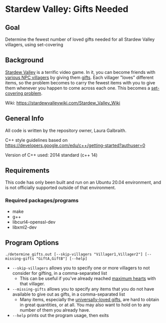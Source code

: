 # Stardew Valley: Gifts Needed

## Goal

Determine the fewest number of loved gifts needed for all Stardew Valley villagers, using set-covering

## Background

[Stardew Valley](https://www.stardewvalley.net/) is a terrific video game. In it, you can become friends with [various NPC villagers](https://stardewvalleywiki.com/Villagers) by giving them [gifts](https://stardewvalleywiki.com/Friendship#Gifts). Each villager "loves" different items, so the problem becomes to carry the fewest items with you to give them whenever you happen to come across each one. This becomes a [set-covering problem](https://en.m.wikipedia.org/wiki/Set_cover_problem).

Wiki: https://stardewvalleywiki.com/Stardew_Valley_Wiki

## General Info

All code is written by the repository owner, Laura Galbraith.

C++ style guidelines based on https://developers.google.com/edu/c++/getting-started?authuser=0

Version of C++ used: 2014 standard (c++ 14)

## Requirements

This code has only been built and run on an Ubuntu 20.04 environment, and is not officially supported outside of that environment.

### Required packages/programs

- make
- g++
- libcurl4-openssl-dev
- libxml2-dev

## Program Options

```
./determine_gifts.out [--skip-villagers "Villager1,Villager2"] [--missing-gifts "GiftA,GiftB"] [--help]
```

- `--skip-villagers` allows you to specify one or more villagers to not consider for gifting, in a comma-separated list
  - This can be useful if you've already reached [maximum hearts](https://stardewvalleywiki.com/Friendship#Point_system) with that villager.
- `--missing-gifts` allows you to specify any items that you do not have available to give out as gifts, in a comma-separated list
  - Many items, especially the [universally-loved gifts](https://stardewvalleywiki.com/Friendship#Universal_Loves), are hard to obtain in great quantities, or at all. You may also want to hold on to any number of them you already have.
- `--help` prints out the program usage, then exits
